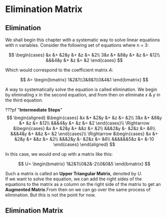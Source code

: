 # Elimination Matrix

## Elimination
We shall begin this chapter with a systematic way to solve linear equations with n variables. Consider the following set of equations where n = 3:

$$
\begin{cases}
&x &+ &2&y &+ &z &= &2\\
3&x &+ &8&y &+ &z &= &12\\
&&&4&y &+ &z &= &2
\end{cases}
$$

Which would correspond to the coefficient matrix $A$:

$$
A=
\begin{bmatrix}
1&2&1\\3&8&1\\0&4&1
\end{bmatrix}
$$

A way to systematically solve the equation is called elimination. We begin by eliminating $x$ in the second equation, and from then on eliminate $x$ & $y$ in the third equation.

???pf "**Intermediate Steps**"
    $$
    \begin{aligned}
    &\begin{cases}
    &x &+ &2&y &+ &z &= &2\\
    3&x &+ &8&y &+ &z &= &12\\
    &&&4&y &+ &z &= &2
    \end{cases}\\
    \Rightarrow
    &\begin{cases}
    &x &+ &2&y &+ &&z &= &2\\
    &&&2&y &- &2&z &= &6\\
    &&&4&y &+ &&z &= &2
    \end{cases}\\
    \Rightarrow
    &\begin{cases}
    &x &+ &2&y &+ &&z &= &2\\
    &&&2&y &- &2&z &= &6\\
    &&&&&&5&z &= &-10
    \end{cases}
    \end{aligned}
    $$

In this case, we would end up with a matrix like this:

$$
U=
\begin{bmatrix}
1&2&1\\0&2&-2\\0&0&5
\end{bmatrix}
$$

Such a matrix is called an **Upper Triangular Matrix**, denoted by $U$.<br>
If we want to solve the equation, we can add the right sides of the equations to the matrix as a column on the right side of the matrix to get an **Augmented Matrix**.From then on we can go over the same process of elimination. But this is not the point for now.

## Elimination Matrix
